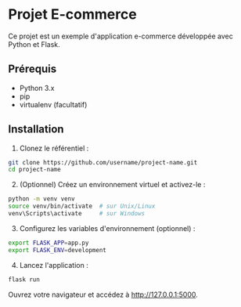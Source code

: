 # Projet E-commerce

Ce projet est un exemple d'application e-commerce développée avec Python et Flask.

## Prérequis

- Python 3.x
- pip
- virtualenv (facultatif)

## Installation

1. Clonez le référentiel :

```bash
git clone https://github.com/username/project-name.git
cd project-name
```

2. (Optionnel) Créez un environnement virtuel et activez-le :
```bash
python -m venv venv
source venv/bin/activate  # sur Unix/Linux
venv\Scripts\activate     # sur Windows
```
3. Configurez les variables d'environnement (optionnel) :
```bash
export FLASK_APP=app.py
export FLASK_ENV=development
```
4. Lancez l'application :
```bash
flask run
```
Ouvrez votre navigateur et accédez à http://127.0.0.1:5000.

